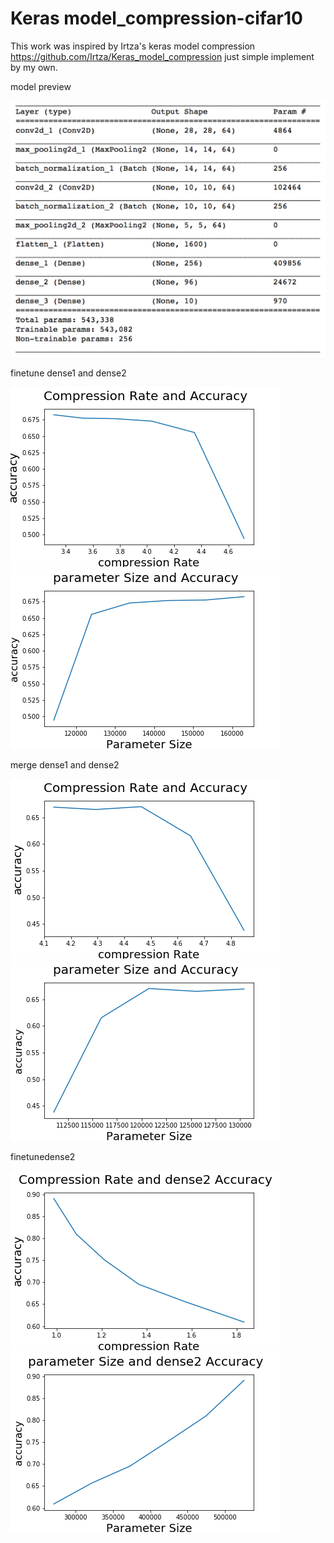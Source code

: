 
# Keras model_compression-cifar10

This work was inspired by Irtza's keras model compression https://github.com/Irtza/Keras_model_compression
just simple implement by my own.

model preview

<img src="https://github.com/johnnyjana730/model_compression-cifar10/blob/master/螢幕快照%202018-09-04%20下午6.06.24.png" width="600">

finetune dense1 and dense2

![image](https://github.com/johnnyjana730/model_compression-cifar10/blob/master/dense1_dense2_CompressionRate_Accuracy.png)
![image](https://github.com/johnnyjana730/model_compression-cifar10/blob/master/dense1_dense2_parameterSize_Accuracy.png)

merge dense1 and dense2

![image](https://github.com/johnnyjana730/model_compression-cifar10/blob/master/remove_d1_d2_CompressionRate_Accuracy.png)
![image](https://github.com/johnnyjana730/model_compression-cifar10/blob/master/remove_d1_d2_parameterSize_Accuracy.png)

finetunedense2

![image](https://github.com/johnnyjana730/model_compression-cifar10/blob/master/dense2_CompressionRate_Accuracy.png)
![image](https://github.com/johnnyjana730/model_compression-cifar10/blob/master/dense2_parameterSize_Accuracy.png)


